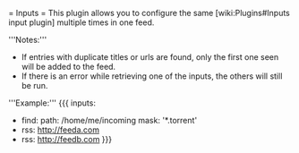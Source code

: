 = Inputs =
This plugin allows you to configure the same [wiki:Plugins#Inputs input plugin] multiple times in one feed.

'''Notes:'''
- If entries with duplicate titles or urls are found, only the first one seen will be added to the feed.
- If there is an error while retrieving one of the inputs, the others will still be run.

'''Example:'''
{{{
inputs:
  - find:
      path: /home/me/incoming
      mask: '*.torrent'
  - rss: http://feeda.com
  - rss: http://feedb.com
}}}
